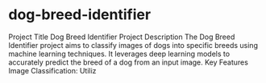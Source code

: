 # dog-breed-identifier
Project Title Dog Breed Identifier  Project Description The Dog Breed Identifier project aims to classify images of dogs into specific breeds using machine learning techniques. It leverages deep learning models to accurately predict the breed of a dog from an input image.  Key Features Image Classification: Utiliz

